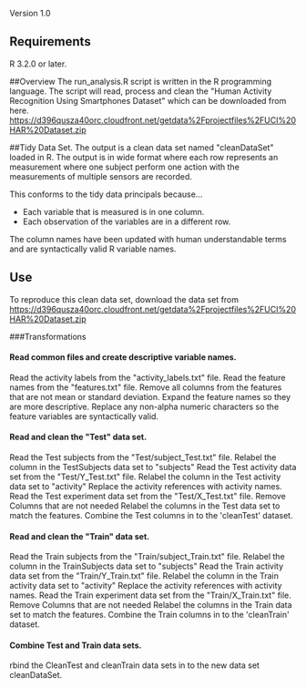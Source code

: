 Version 1.0

## Requirements
R 3.2.0 or later.

##Overview
The run_analysis.R script is written in the R programming language. The script will read, process and clean the "Human Activity Recognition Using Smartphones Dataset" 
which can be downloaded from here. https://d396qusza40orc.cloudfront.net/getdata%2Fprojectfiles%2FUCI%20HAR%20Dataset.zip 

##Tidy Data Set.
The output is a clean data set named "cleanDataSet" loaded in R.
The output is in wide format where each row represents an measurement where one subject perform one action with the measurements of multiple sensors are recorded.

This conforms to the tidy data principals because...
* Each variable that is measured is in one column.
* Each observation of the variables are in a different row.

The column names have been updated with human understandable terms and are syntactically valid R variable names.

## Use
To reproduce this clean data set, download the data set from https://d396qusza40orc.cloudfront.net/getdata%2Fprojectfiles%2FUCI%20HAR%20Dataset.zip 


###Transformations

#### Read common files and create descriptive variable names.
Read the activity labels from the "activity_labels.txt" file.
Read the feature names from the "features.txt" file.
Remove all columns from the features that are not mean or standard deviation.
Expand the feature names so they are more descriptive.
Replace any non-alpha numeric characters so the feature variables are syntactically valid.

#### Read and clean the "Test" data set.
Read the Test subjects from the "Test/subject_Test.txt" file.
Relabel the column in the TestSubjects data set to "subjects"
Read the Test activity data set from the "Test/Y_Test.txt" file.
Relabel the column in the Test activity data set to "activity"
Replace the activity references with activity names.
Read the Test experiment data set from the "Test/X_Test.txt" file.
Remove Columns that are not needed
Relabel the columns in the Test data set to match the features.
Combine the Test columns in to the 'cleanTest' dataset.

#### Read and clean the "Train" data set.
Read the Train subjects from the "Train/subject_Train.txt" file.
Relabel the column in the TrainSubjects data set to "subjects"
Read the Train activity data set from the "Train/Y_Train.txt" file.
Relabel the column in the Train activity data set to "activity"
Replace the activity references with activity names.
Read the Train experiment data set from the "Train/X_Train.txt" file.
Remove Columns that are not needed
Relabel the columns in the Train data set to match the features.
Combine the Train columns in to the 'cleanTrain' dataset.

#### Combine Test and Train data sets.
rbind the CleanTest and cleanTrain data sets in to the new data set cleanDataSet.










